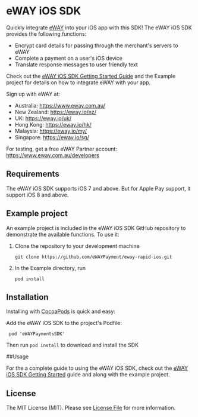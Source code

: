 # eWAY iOS SDK

Quickly integrate [eWAY](http://www.eway.com.au) into your iOS app with this SDK! The eWAY iOS SDK provides the following functions:
 * Encrypt card details for passing through the merchant's servers to eWAY
 * Complete a payment on a user's iOS device
 * Translate response messages to user friendly text
  
Check out the [eWAY iOS SDK Getting Started Guide](https://www.eway.com.au/developers/sdk/ios) and the Example project for details on how to integrate eWAY with your app.

Sign up with eWAY at:
 - Australia:    https://www.eway.com.au/
 - New Zealand:  https://eway.io/nz/
 - UK:           https://eway.io/uk/
 - Hong Kong:    https://eway.io/hk/
 - Malaysia:     https://eway.io/my/
 - Singapore:    https://eway.io/sg/

For testing, get a free eWAY Partner account: https://www.eway.com.au/developers

## Requirements

The eWAY iOS SDK supports iOS 7 and above. But for Apple Pay support, it support iOS 8 and above.

## Example project

An example project is included in the eWAY iOS SDK GitHub repository to demonstrate the available functions. To use it:

1. Clone the repository to your development machine
 
    ```git clone https://github.com/eWAYPayment/eway-rapid-ios.git```

2. In the Example directory, run
 
    ```pod install```

## Installation

Installing with [CocoaPods](https://cocoapods.org/) is quick and easy:

Add the eWAY iOS SDK to the project's Podfile:

```
 pod 'eWAYPaymentsSDK'
```

Then run ```pod install``` to download and install the SDK

##Usage

For the a complete guide to using the eWAY iOS SDK, check out the [eWAY iOS SDK Getting Started](https://www.eway.com.au/developers/sdk/ios) guide and along with the example project.


## License

The MIT License (MIT). Please see [License File](LICENSE) for more information.

